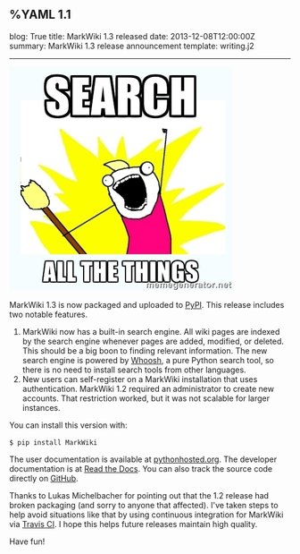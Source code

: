 %YAML 1.1
---
blog: True
title: MarkWiki 1.3 released
date: 2013-12-08T12:00:00Z
summary: MarkWiki 1.3 release announcement
template: writing.j2

---
<img class='book' src='allthethings.jpg'>

MarkWiki 1.3 is now packaged and uploaded to
[PyPI](https://pypi.python.org/pypi/MarkWiki). This release includes two
notable features.

1. MarkWiki now has a built-in search engine. All wiki pages are indexed by
   the search engine whenever pages are added, modified, or deleted. This
   should be a big boon to finding relevant information. The new search engine
   is powered by [Whoosh](http://whoosh.readthedocs.org/en/latest/intro.html),
   a pure Python search tool, so there is no need to install search tools from
   other languages.
2. New users can self-register on a MarkWiki installation that uses
   authentication. MarkWiki 1.2 required an administrator to create new
   accounts. That restriction worked, but it was not scalable for larger
   instances.

You can install this version with:

```console
$ pip install MarkWiki
```

The user documentation is available at
[pythonhosted.org](http://pythonhosted.org/MarkWiki/). The developer
documentation is at [Read the
Docs](http://markwiki.readthedocs.org/en/latest/). You can also track the
source code directly on [GitHub](https://github.com/mblayman/markwiki).

Thanks to Lukas Michelbacher for pointing out that the 1.2 release had broken
packaging (and sorry to anyone that affected). I've taken steps to help avoid
situations like that by using continuous integration for MarkWiki via [Travis
CI](https://travis-ci.org/mblayman/markwiki). I hope this helps future
releases maintain high quality.

Have fun!
